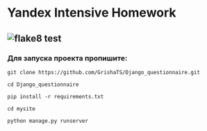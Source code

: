 # Yandex Intensive Homework
## ![flake8 test]( https://github.com/GrishaTS/Django_Base/actions/workflows/python-package.yml/badge.svg)
### Для запуска проекта пропишите:
```commandline
git clone https://github.com/GrishaTS/Django_questionnaire.git
```
```commandline
cd Django_questionnaire
```
```commandline
pip install -r requirements.txt
```
```commandline
cd mysite
```
```commandline
python manage.py runserver
```

